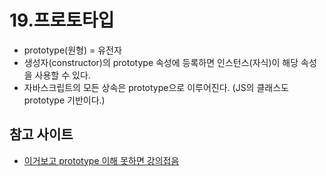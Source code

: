 # 19.프로토타입

- prototype(원형) = 유전자
- 생성자(constructor)의 prototype 속성에 등록하면 인스턴스(자식)이 해당 속성을 사용할 수 있다.
- 자바스크립트의 모든 상속은 prototype으로 이루어진다. (JS의 클래스도 prototype 기반이다.)

## 참고 사이트

- [이거보고 prototype 이해 못하면 강의접음](https://www.youtube.com/watch?v=wUgmzvExL_E)
